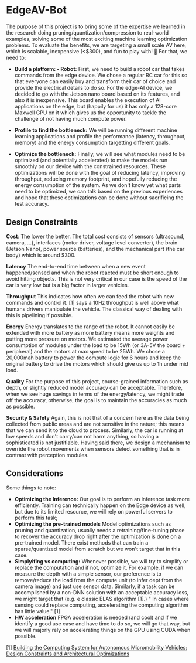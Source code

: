 # EdgeAV-Bot

The purpose of this project is to bring some of the expertise we learned in the research doing pruning/quantization/compression to real-world examples, solving some of the most exciting machine learning optimization problems.
To evaluate the benefits, we are targeting a small scale AV here, which is scalable, inexpensive (<$300), and fun to play with! 🚗
For that, we need to:

- **Build a platform: - Robot:**
First, we need to build a robot car that takes commands from the edge device. We chose a regular RC car for this so that everyone can easily buy and transform their car of choice and provide the electrical details to do so. For the edge-AI device, we decided to go with the Jetson nano board based on its features, and also it is inexpensive. This board enables the execution of AI applications on the edge, but (happily for us) it has only a 128-core Maxwell GPU on it which gives us the opportunity to tackle the challenge of not having much compute power.
- **Profile to find the bottleneck:**
We will be running different machine learning applications and profile the performance (latency, throughput, memory) and the energy consumption targetting different goals.


- **Optimize the bottleneck:**
Finally, we will see what modules need to be optimized (and potentially accelerated) to make the models run smoothly on our device with the constrained resources.
These optimizations will be done with the goal of reducing latency, improving throughput, reducing memory footprint, and hopefully reducing the energy consumption of the system. As we don't know yet what parts need to be optimized, we can talk based on the previous experiences and hope that these optimizations can be done without sacrificing the test accuracy.

## Design Constraints

**Cost**: The lower the better. The total cost consists of sensors (ultrasound, camera, ...), interfaces (motor driver, voltage level converter), the brain (Jetson Nano), power source (batteries), and the mechanical part (the car body) which is around $300.

**Latency** The end-to-end time between when a new event happened/sensed and when the robot reacted must be short enough to avoid hitting objects. This is not very critical in our case is the speed of the car is very low but is a big factor in larger vehicles.

**Throughput** This indicates how often we can feed the robot with new commands and control it. [1] says a 10Hz throughput is well above what humans drivers manipulate the vehicle. The classical way of dealing with this is pipelining if possible.

**Energy** Energy translates to the range of the robot. It cannot easily be extended with more battery as more battery means more weights and putting more pressure on motors. We estimated the average power consumption of modules under the load to be 15Wh (or 3A-5V the board + peripheral) and the motors at max speed to be 25Wh. We chose a 20,000mah battery to power the compute logic for 6 hours and keep the original battery to drive the motors which should give us up to 1h under mid load.

**Quality** For the purpose of this project, course-grained information such as depth, or slightly reduced model accuracy can be acceptable. Therefore, when we see huge savings in terms of the energy/latency, we might trade off the accuracy, otherwise, the goal is to maintain the accuracies as much as possible.

**Security & Safety** Again, this is not that of a concern here as the data being collected from public areas and are not sensitive in the nature; this means that we can send it to the cloud to process. Similarly, the car is running at low speeds and don't carry/can not harm anything, so having a sophisticated is not justifiable. Having said there, we design a mechanism to override the robot movements when sensors detect something that is in contrast with perception modules.
 

## Considerations

Some things to note:
- **Optimizing the Inference:** Our goal is to perform an inference task more efficiently. Training can technically happen on the Edge device as well, but due to its limited resource, we will rely on powerful servers to perform this task;
- **Optimizing the pre-trained models** Model optimizations such as pruning and quantization, usually needs a retraining/fine-tuning phase to recover the accuracy drop right after the optimization is done on a pre-trained model. There exist methods that can train a sparse/quantized model from scratch but we won't target that in this case.
- **Simplyifing vs computing:** Whenever possible, we will try to simplify or replace the computation and if not, optimize it. For example, if we can measure the depth with a simple sensor, our preference is to remove/reduce the load from the compute unit (to infer dept from the camera image) and just use sensor data. Similarly, if a task can be accomplished by a non-DNN solution with an acceptable accuracy loss, we might target that (e.g. e classic ELAS algorithm [1].) " In cases where sensing could replace computing, accelerating the computing algorithm has little value." [1]
- **HW acceleration** FPGA acceleration is needed (and cool) and if we identify a good use case and have time to do so, we will go that way, but we will majorly rely on accelerating things on the GPU using CUDA when possible.

[1] [Building the Computing System for Autonomous Micromobility Vehicles: Design Constraints and Architectural Optimizations](https://www.microarch.org/micro53/papers/738300b067.pdf)
